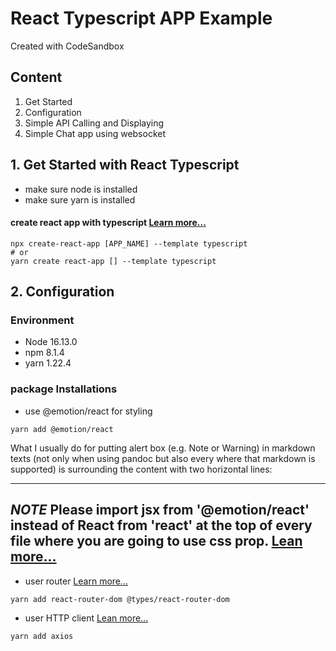 # React Typescript APP Example 
Created with CodeSandbox

## Content
1. Get Started
2. Configuration
3. Simple API Calling and Displaying
4. Simple Chat app using websocket
## 1. Get Started with React Typescript
- make sure node is installed
- make sure yarn is installed

#### create react app with typescript [Learn more...](https://create-react-app.dev/docs/adding-typescript/)
```
npx create-react-app [APP_NAME] --template typescript
# or
yarn create react-app [] --template typescript
```
## 2. Configuration
### Environment
- Node 16.13.0
- npm 8.1.4
- yarn 1.22.4
### package Installations
- use @emotion/react for styling
```
yarn add @emotion/react
```

What I usually do for putting alert box (e.g. Note or Warning) in markdown texts (not only when using pandoc but also every where that markdown is supported) is surrounding the content with two horizontal lines:

---
**_NOTE_**
Please import jsx from '@emotion/react' instead of React from 'react' at the top of every file where you are going to use css prop.
[Lean more...](https://emotion.sh/docs/css-prop#jsx-pragma)
---
- user router [Learn more...](https://www.npmjs.com/package/react-router-dom)
``` 
yarn add react-router-dom @types/react-router-dom
```
- user HTTP client [Lean more...](https://www.npmjs.com/package/axios)
```
yarn add axios
```

